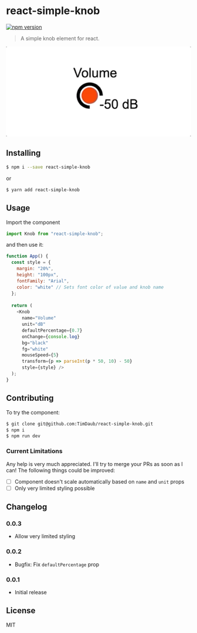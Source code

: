 # react-simple-knob

[![npm version](https://badge.fury.io/js/react-simple-knob.svg)](https://badge.fury.io/js/react-simple-knob)

> A simple knob element for react.

<a href="https://github.com/TimDaub/react-simple-knob"><img width="600"
src="https://github.com/TimDaub/react-simple-knob/raw/master/assets/examplev2.gif" alt="react-simple-knob screenshot" /></a>


## Installing

```bash
$ npm i --save react-simple-knob
```

or

```bash
$ yarn add react-simple-knob
```

## Usage

Import the component

```js
import Knob from "react-simple-knob";
```

and then use it:

```js
function App() {
  const style = {
    margin: "20%",
    height: "100px",
    fontFamily: "Arial",
    color: "white" // Sets font color of value and knob name
  };

  return (
    <Knob
      name="Volume"
      unit="dB"
      defaultPercentage={0.7}
      onChange={console.log}
      bg="black"
      fg="white"
      mouseSpeed={5}
      transform={p => parseInt(p * 50, 10) - 50}
      style={style} />
  );
}
```


## Contributing

To try the component:

```bash
$ git clone git@github.com:TimDaub/react-simple-knob.git
$ npm i
$ npm run dev
```

### Current Limitations

Any help is very much appreciated. I'll try to merge your PRs as soon as I can!
The following things could be improved:

- [ ] Component doesn't scale automatically based on `name` and `unit` props
- [ ] Only very limited styling possible

## Changelog

### 0.0.3

- Allow very limited styling

### 0.0.2

- Bugfix: Fix `defaultPercentage` prop

### 0.0.1

- Initial release

## License

MIT
